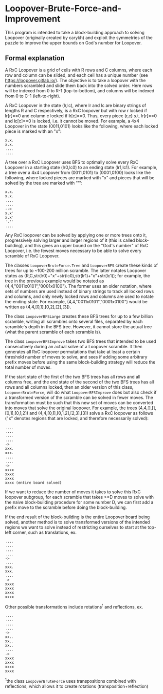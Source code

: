 # Loopover-Brute-Force-and-Improvement

This program is intended to take a block-building approach to solving Loopover (originally created by carykh) and exploit the symmetries of the puzzle to improve the upper bounds on God's number for Loopover.

## Formal explanation

A RxC Loopover is a grid of cells with R rows and C columns, where each row and column can be slided, and each cell has a unique number (see https://loopover.gitlab.io/). The objective is to take a loopover with the numbers scrambled and slide them back into the solved order. Here rows will be indexed from 0 to R-1 (top-to-bottom), and columns will be indexed from 0 to C-1 (left-to-right).

A RxC Loopover in the state (lr,lc), where lr and lc are binary strings of lengths R and C respectively, is a RxC loopover but with row r locked if lr[r]==0 and column c locked if lr[c]==0. Thus, every piece (r,c) s.t. lr[r]==0 and lc[c]==0 is locked, i.e. it cannot be moved. For example, a 4x4 Loopover in the state (0011,0101) looks like the following, where each locked piece is marked with an "x":

```
x.x.  
x.x.  
....  
....
```

A tree over a RxC Loopover uses BFS to optimally solve every RxC Loopover in a starting state (lr0,lc0) to an ending state (lr1,lc1). For example, a tree over a 4x4 Loopover from (0011,0101) to (0001,0100) looks like the following, where locked pieces are marked with "x" and pieces that will be solved by the tree are marked with "'":
```
x.x.  
x.x.  
....  
....  
--> 
x.x'  
x.x'  
'.''  
....  
```

Any RxC loopover can be solved by applying one or more trees onto it, progressively solving larger and larger regions of it (this is called block-building), and this gives an upper bound on the "God's number" of RxC Loopover, i.e. the fewest moves necessary to be able to solve every scramble of RxC Loopover.

The classes ``LoopoverBruteForce.Tree`` and ``LoopoverBFS`` create these kinds of trees for up to ~100-200 million scramble. The latter notates Loopover states as (R,C,str(lr0)+"x"+str(lc0),str(lr1)+"x"+str(lc1)); for example, the tree in the previous example would be notated as (4,4,"0011x0101","0001x0100"). The former uses an older notation, where sets of numbers are used instead of binary strings to track all locked rows and columns, and only newly locked rows and columns are used to notate the ending state. For example, (4,4,"0011x0101","0001x0100") would be written as (4,4,[0,1],[0,2],[2],[3]).

The class ``LoopoverBFSLarge`` creates these BFS trees for up to a few billion scramble, writing all scrambles onto several files, separated by each scramble's depth in the BFS tree. However, it cannot store the actual tree (what the parent scramble of each scramble is).

The class ``LoopoverBFSImprove`` takes two BFS trees that intended to be used consecutively during an actual solve of a Loopover scramble. It then generates all RxC loopover permutations that take at least a certain threshold number of moves to solve, and sees if adding some arbitrary prefix moves before using the same block-building strategy will reduce the total number of moves.

If the start state of the first of the two BFS trees has all rows and all columns free, and the end state of the second of the two BFS trees has all rows and all columns locked, then an older version of this class, ``LoopoverBruteForce``, will do what ``LoopoverBFSImprove`` does but also check if a transformed version of the scramble can be solved in fewer moves. The transformation must be such that this new set of moves can be converted into moves that solve the original loopover.
For example, the trees (4,4,[],[],[0,1],[0,1,2]) and (4,4,[0,1],[0,1,2],[2,3],[3]) solve a RxC loopover as follows ("x" denotes regions that are locked, and therefore necessarily solved):
```
....  
....  
....  
....  
->  
xxx.  
xxx.  
....  
....  
->  
xxxx  
xxxx  
xxxx  
xxxx (entire board solved)
```

If we want to reduce the number of moves it takes to solve this RxC loopover subgroup, for each scramble that takes >=D moves to solve with the naive block-building procedure for some number D, we can first add a prefix move to the scramble before doing the block-building.

If the end result of the block-building is the entire Loopover board being solved, another method is to solve transformed versions of the intended regions we want to solve instead of restricting ourselves to start at the top-left corner, such as translations, ex.
```
....  
....  
....  
....  
->  
....  
xxx.  
xxx.  
....  
->  
xxxx  
xxxx  
xxxx  
xxxx
```

Other possible transformations include rotations<sup>1</sup> and reflections, ex.
```
....  
....  
....  
....  
->  
xx..  
xx..  
xx..  
....  
->  
xxxx  
xxxx  
xxxx  
xxxx
```

<sup>1</sup>the class ``LoopoverBruteForce`` uses transpositions combined with reflections, which allows it to create rotations (transposition+reflection)
